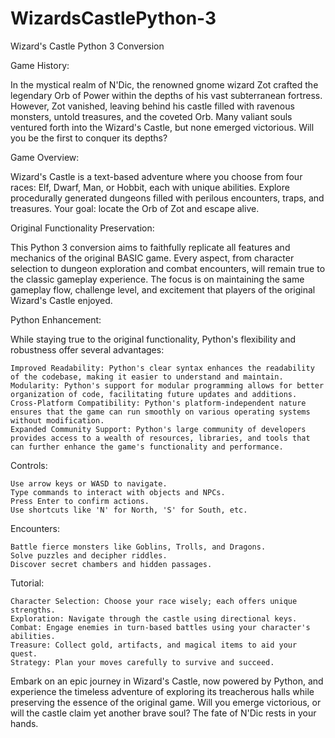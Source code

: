 # WizardsCastlePython-3
Wizard's Castle Python 3 Conversion

Game History:

In the mystical realm of N'Dic, the renowned gnome wizard Zot crafted the legendary Orb of Power within the depths of his vast subterranean fortress. However, Zot vanished, leaving behind his castle filled with ravenous monsters, untold treasures, and the coveted Orb. Many valiant souls ventured forth into the Wizard's Castle, but none emerged victorious. Will you be the first to conquer its depths?

Game Overview:

Wizard's Castle is a text-based adventure where you choose from four races: Elf, Dwarf, Man, or Hobbit, each with unique abilities. Explore procedurally generated dungeons filled with perilous encounters, traps, and treasures. Your goal: locate the Orb of Zot and escape alive.

Original Functionality Preservation:

This Python 3 conversion aims to faithfully replicate all features and mechanics of the original BASIC game. Every aspect, from character selection to dungeon exploration and combat encounters, will remain true to the classic gameplay experience. The focus is on maintaining the same gameplay flow, challenge level, and excitement that players of the original Wizard's Castle enjoyed.

Python Enhancement:

While staying true to the original functionality, Python's flexibility and robustness offer several advantages:

    Improved Readability: Python's clear syntax enhances the readability of the codebase, making it easier to understand and maintain.
    Modularity: Python's support for modular programming allows for better organization of code, facilitating future updates and additions.
    Cross-Platform Compatibility: Python's platform-independent nature ensures that the game can run smoothly on various operating systems without modification.
    Expanded Community Support: Python's large community of developers provides access to a wealth of resources, libraries, and tools that can further enhance the game's functionality and performance.

Controls:

    Use arrow keys or WASD to navigate.
    Type commands to interact with objects and NPCs.
    Press Enter to confirm actions.
    Use shortcuts like 'N' for North, 'S' for South, etc.

Encounters:

    Battle fierce monsters like Goblins, Trolls, and Dragons.
    Solve puzzles and decipher riddles.
    Discover secret chambers and hidden passages.

Tutorial:

    Character Selection: Choose your race wisely; each offers unique strengths.
    Exploration: Navigate through the castle using directional keys.
    Combat: Engage enemies in turn-based battles using your character's abilities.
    Treasure: Collect gold, artifacts, and magical items to aid your quest.
    Strategy: Plan your moves carefully to survive and succeed.

Embark on an epic journey in Wizard's Castle, now powered by Python, and experience the timeless adventure of exploring its treacherous halls while preserving the essence of the original game. Will you emerge victorious, or will the castle claim yet another brave soul? The fate of N'Dic rests in your hands.
